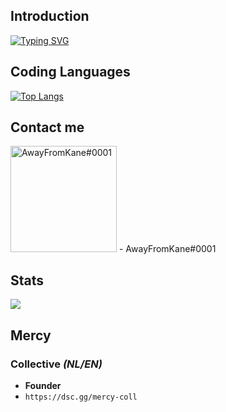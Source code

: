 ## Introduction

[![Typing SVG](https://readme-typing-svg.herokuapp.com?duration=2500&color=1594F7&vCenter=true&lines=Hi+there%2C+I'm+Kane!;I+am+a+FiveM+Developer.;I+founded+Mercy+Collective+with+%40RazerFiveM%2C+we+offer+fivem+script+support+and+scripts.;Are+you+interested+or+need+help%3F+Don't+hesitate+and+join+the+Discord.;https%3A%2F%2Fdsc.gg%2Fmercy-coll)](https://git.io/typing-svg)

## Coding Languages
[![Top Langs](https://github-readme-stats.vercel.app/api/top-langs/?username=AwayFromKane&layout=compact&langs_count=10&show_icons=true)](https://github.com/AwayFromKane)

## Contact me
<img src="https://www.freepnglogos.com/uploads/discord-logo-png/concours-discord-cartes-voeux-fortnite-france-6.png" alt="AwayFromKane#0001" href="https://dsc.gg/mercy-coll" width="170" height="170">
- AwayFromKane#0001

## Stats
![](https://komarev.com/ghpvc/?username=awayfromkane&color=blue&style=flat-square)

## Mercy

### Collective *(NL/EN)*
- **Founder**
- `https://dsc.gg/mercy-coll`
